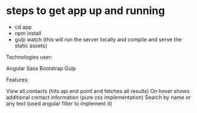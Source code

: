 # steps to get app up and running
- cd app
- npm install
- gulp watch (this will run the server locally and compile and serve the static assets)

Technologies user:

Angular
Sass
Bootstrap
Gulp

Features:

View all contacts (hits api end point and fetches all results)
On hover shows additional contact information (pure css implementation)
Search by name or any text (used angular filter to implement it)

